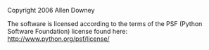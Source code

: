 Copyright 2006 Allen Downey

The software is licensed according to the terms of the PSF (Python Software Foundation) license found here: http://www.python.org/psf/license/